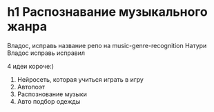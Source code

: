 # h1 Распознавание музыкального жанра
Владос, исправь название репо на music-genre-recognition
Натури Владос исправь
исправил

4 идеи короче:)

1. Нейросеть, которая учиться играть в игру
2. Автопоэт
3. Распознование музыки
4. Авто подбор одежды
